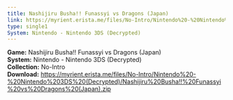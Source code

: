 ```yaml
---
title: Nashijiru Busha!! Funassyi vs Dragons (Japan)
link: https://myrient.erista.me/files/No-Intro/Nintendo%20-%20Nintendo%203DS%20(Decrypted)/Nashijiru%20Busha!!%20Funassyi%20vs%20Dragons%20(Japan).zip
type: single1
System: Nintendo - Nintendo 3DS (Decrypted)
---
```

<b>Game:</b> Nashijiru Busha!! Funassyi vs Dragons (Japan)<br>
<b>System:</b> Nintendo - Nintendo 3DS (Decrypted)<br>
<b>Collection:</b> No-Intro<br>
<b>Download:</b> https://myrient.erista.me/files/No-Intro/Nintendo%20-%20Nintendo%203DS%20(Decrypted)/Nashijiru%20Busha!!%20Funassyi%20vs%20Dragons%20(Japan).zip